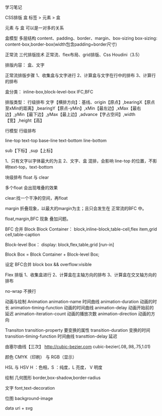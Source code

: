 学习笔记

CSS排版
盒
标签 > 元素 > 盒

元素 与 盒 可以是一对多的关系

盒模型
多层结构
content、padding、border、margin、box-sizing
box-sizing: content-box,border-box(width包含padding+border尺寸)

正常流
三代排版技术
正常流、flex布局、grid排版、Css Houdini（3.5）

排版内容： 盒、文字

正常流排版步骤
1、收集盒与文字进行
2、计算盒与文字在行中的排布
3、计算行的排布

盒分类：
inline-box,block-level-box
IFC,BFC

排版类型：
行级排布
文字【横排方向】：基线、origin【原点】,bearingX【原点至xMin的距离】,bearingY【原点-yMin】,xMin【最左边】,xMax【最右边】,yMin【最下边】,yMax【最上边】,advance【字占空间】,width【宽】,height【高】

行模型
行级排布

line-top
text-top
base-line
text-bottom
line-bottom 

sub【下标】,sup【上标】

1、只有文字以字体最大的为主
2、文字、盒 混排，会影响 line-top 的位置，不影响text-top，text-bottom

块级排布
float 与 clear 

多个float 会出现堆叠的效果

clear:找一个干净的空间，再float

margin 折叠现象，以最大的margin为主；且只会发生在 正常流的BFC 中。

float,margin,BFC 现象 叠加问题。

BFC 合并
Block
Block Container：
block,inline-block,table-cell,flex item,grid cell,table-caption

Block-level Box：
display: block,flex,table,grid  [run-in]

Block Box = Block Container + Block-level Box;

设定 BFC合并
block box && overflow:visible

Flex 排版
1、收集盒进行
2、计算盒在主轴方向的排布
3、计算盒在交叉轴方向的排布

no-wrap 不换行

动画与绘制
Animation
animation-name 时间曲线
animation-duration 动画的时长
animation-timing-function 动画的时间曲线
animation-delay 动画开始前的延迟
animation-iteration-count 动画的播放次数
animation-direction 动画的方向

Transiton
transition-property 要变换的属性
transition-duration 变换的时间
transition-timing-function 时间曲线
transttion-delay 延迟

由塞尔曲线【三次】
http://cubic-bezier.com
cubic-bezier(.08,.98,.75,1.01)

颜色
CMYK（印刷） 与 RGB（显示）

HSL 与 HSV 
H ：色相，S ：纯度，L 亮度， V 明度 

绘制
几何图形
border,box-shadow,border-radius

文字
font,text-decoration

位图
background-image

data uri + svg 
